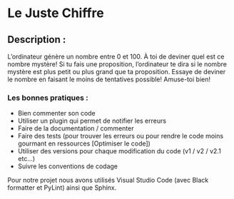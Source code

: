 # Le Juste Chiffre
## Description :
L’ordinateur génère un nombre entre 0 et 100. À toi de deviner quel est ce nombre mystère! 
Si tu fais une proposition, l’ordinateur te dira si le nombre mystère est plus petit ou plus grand que ta proposition. 
Essaye de deviner le nombre en faisant le moins de tentatives possible! Amuse-toi bien!



### Les bonnes pratiques :
- Bien commenter son code
- Utiliser un plugin qui permet de notifier les erreurs
- Faire de la documentation / commenter
- Faire des tests (pour trouver les erreurs ou pour rendre le code moins gourmant en ressources [Optimiser le code])
- Utiliser des versions pour chaque modification du code (v1 / v2 / v2.1 etc...)
- Suivre les conventions de codage
  
Pour notre projet nous avons utilisés Visual Studio Code (avec Black formatter et PyLint) ainsi que Sphinx.
